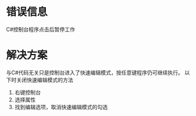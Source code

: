 # 错误信息
C#控制台程序点击后暂停工作
# 解决方案

与C#代码无关只是控制台进入了快速编辑模式，按任意键程序仍可继续执行。
以下时关闭快速编辑模式的方法

1. 右键控制台
2. 选择属性
3. 找到编辑选项，取消快速编辑模式的勾选